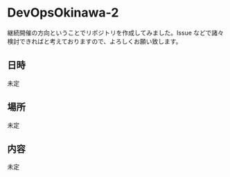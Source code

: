 DevOpsOkinawa-2
===============

継続開催の方向ということでリポジトリを作成してみました。Issue などで諸々検討できればと考えておりますので、よろしくお願い致します。

## 日時

未定

## 場所

未定

## 内容

未定
